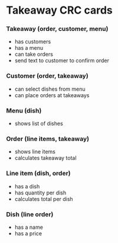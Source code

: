 # Takeaway CRC cards

### Takeaway (order, customer, menu)
* has customers
* has a menu
* can take orders
* send text to customer to confirm order

### Customer (order, takeaway)
* can select dishes from menu
* can place orders at takeaways

### Menu (dish)
* shows list of dishes

### Order (line items, takeaway)
* shows line items
* calculates takeaway total

### Line item (dish, order)
* has a dish
* has quantity per dish
* calculates total per dish

### Dish (line order)
* has a name
* has a price

